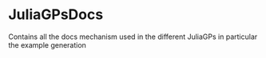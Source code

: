 # JuliaGPsDocs

Contains all the docs mechanism used in the different JuliaGPs in particular the example generation
